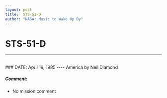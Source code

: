 ```yaml
---
layout: post
title:  STS-51-D
author: "NASA: Music to Wake Up By"
---
```


# STS-51-D
----
<br/>
### DATE: April 19, 1985
----
America by Neil Diamond

##### Comment:
* No mission comment
